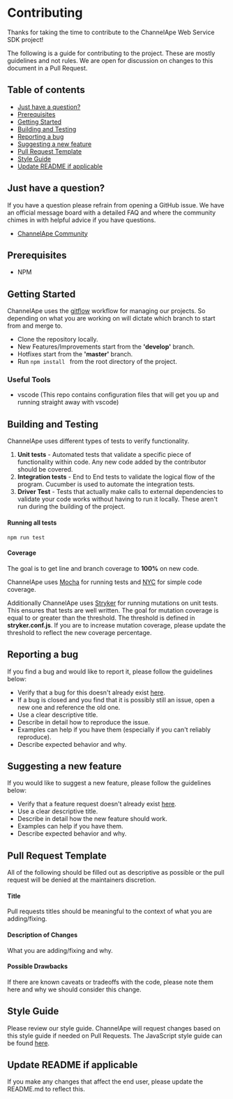 # Contributing
Thanks for taking the time to contribute to the ChannelApe Web Service SDK project!

The following is a guide for contributing to the project. These are mostly guidelines and not rules. We are open for discussion on changes to this document in a Pull Request.

## Table of contents
- [Just have a question?](#just-have-a-question)
- [Prerequisites](#prerequisites)
- [Getting Started](#getting-started)
- [Building and Testing](#building-and-testing)
- [Reporting a bug](#reporting-a-bug)
- [Suggesting a new feature](#suggesting-a-new-feature)
- [Pull Request Template](#pull-request-template)
- [Style Guide](#style-guide)
- [Update README if applicable](#update-readme-if-applicable)

## Just have a question?
If you have a question please refrain from opening a GitHub issue. We have an official message board with a detailed FAQ and where the community chimes in with helpful advice if you have questions.
- [ChannelApe Community](https://community.channelape.com/)

## Prerequisites
- NPM

## Getting Started
ChannelApe uses the [gitflow](https://www.atlassian.com/git/tutorials/comparing-workflows/gitflow-workflow) workflow for managing our projects. So depending on what you are working on will dictate which branch to start from and merge to.
- Clone the repository locally.
- New Features/Improvements start from the **'develop'** branch.
- Hotfixes start from the **'master'** branch.
- Run ``npm install `` from the root directory of the project.

### Useful Tools
- vscode (This repo contains configuration files that will get you up and running straight away with vscode)


## Building and Testing
ChannelApe uses different types of tests to verify functionality. 
1. **Unit tests** - Automated tests that validate a specific piece of functionality within code. Any new code added by the contributor should be covered.
2. **Integration tests** - End to End tests to validate the logical flow of the program. Cucumber is used to automate the integration tests.
3. **Driver Test** - Tests that actually make calls to external dependencies to validate your code works without having to run it locally. These aren't run during the building of the project.

#### Running all tests

``npm run test``

#### Coverage
The goal is to get line and branch coverage to **100%** on new code.

ChannelApe uses [Mocha](https://mochajs.org/) for running tests and [NYC](https://www.npmjs.com/package/nyc) for simple code coverage.

Additionally ChannelApe uses [Stryker](https://stryker-mutator.io/) for running mutations on unit tests. This ensures that tests are well written. The goal for mutation coverage is equal to or greater than the threshold. The threshold is defined in **stryker.conf.js**. If you are to increase mutation coverage, please update the threshold to reflect the new coverage percentage.

## Reporting a bug
If you find a bug and would like to report it, please follow the guidelines below:
- Verify that a bug for this doesn't already exist [here](https://github.com/ChannelApe/channelape-typescript-consumer-service-sdk/issues).
- If a bug is closed and you find that it is possibly still an issue, open a new one and reference the old one.
- Use a clear descriptive title.
- Describe in detail how to reproduce the issue.
- Examples can help if you have them (especially if you can't reliably reproduce).
- Describe expected behavior and why.

## Suggesting a new feature
If you would like to suggest a new feature, please follow the guidelines below:
- Verify that a feature request doesn't already exist [here](https://github.com/ChannelApe/channelape-typescript-consumer-service-sdk/issues).
- Use a clear descriptive title.
- Describe in detail how the new feature should work.
- Examples can help if you have them.
- Describe expected behavior and why.

## Pull Request Template
All of the following should be filled out as descriptive as possible or the pull request will be denied at the maintainers discretion.

#### Title
Pull requests titles should be meaningful to the context of what you are adding/fixing.

#### Description of Changes
What you are adding/fixing and why.

#### Possible Drawbacks
If there are known caveats or tradeoffs with the code, please note them here and why we should consider this change.

## Style Guide

Please review our style guide. ChannelApe will request changes based on this style guide if needed on Pull Requests. The JavaScript style guide can be found [here](https://channelape.github.io/styleguide/js/javascriptguide.html).

## Update README if applicable
If you make any changes that affect the end user, please update the README.md to reflect this.

